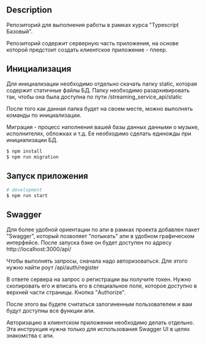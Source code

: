 
## Description

Репозиторий для выполнения работы в рамках курса "Typescript Базовый". 

Репозиторий содержит серверную часть приложения, на основе которой предстоит создать клиентское приложение - плеер. 


## Инициализация

Для инициализации необходимо отдельно скачать папку static, которая содержит статичные файлы БД. Папку необходимо разархивировать так, чтобы она была доступна по пути /streaming_service_api/static

После того как данная папка будет на своем месте, можно выполнять команды по инициализации.

Миграция - процесс наполнения вашей базы данных данными о музыке, исполнителях, обложках и т.д. Ее необходимо сделать единожды при инициализации БД.

```bash
$ npm install
$ npm run migration
```

## Запуск приложения

```bash
# development
$ npm run start
```

## Swagger

Для более удобной ориентации по апи в рамках проекта добавлен пакет "Swagger", который позволяет "потыкать" апи в удобном графическом интерфейсе. После запуска бэке он будет доступен по адресу http://localhost:3000/api/

Чтобы выполнять запросы, сначала надо авторизоваться. Для этого нужно найти роут /api/auth/register

В ответе сервера на запрос о регистрации вы получите токен. Нужно скопировать его и вписать его в специальное поле, которое доступно в верхней части страницы. Кнопка "Authorize".

После этого вы будете считаться залогиненным пользователем и вам будут доступны все функции апи.

Авторизацию в клиентском приложении необходимо делать отдельно. Эта инструкция нужна только для использования Swagger UI в целях знакомства с апи.
